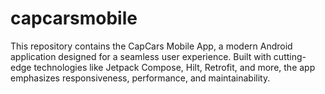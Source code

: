 # capcarsmobile
This repository contains the CapCars Mobile App, a modern Android application designed for a seamless user experience. Built with cutting-edge technologies like Jetpack Compose, Hilt, Retrofit, and more, the app emphasizes responsiveness, performance, and maintainability.
